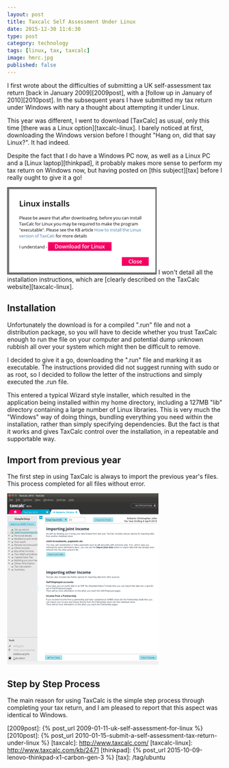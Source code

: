 ```yaml
--- 
layout: post 
title: Taxcalc Self Assessment Under Linux
date: 2015-12-30 11:6:30
type: post 
category: technology
tags: [linux, tax, taxcalc]
image: hmrc.jpg
published: false
---
```


I first wrote about the difficulties of submitting a UK self-assessment tax return [back in January 2009][2009post], with a [follow up in January of 2010][2010post]. 
In the subsequent years I have submitted my tax return under Windows with nary a thought about attempting it under Linux.

This year was different, I went to download [TaxCalc] as usual, only this time [there was a Linux option][taxcalc-linux]. 
I barely noticed at first, downloading the Windows version before I thought "Hang on, did that say Linux?".
It had indeed.

<!--more-->

Despite the fact that I do have a Windows PC now, as well as a Linux PC and a [Linux laptop][thinkpad], it probably makes more sense to perform my tax return on Windows now, but having posted on [this subject][tax] before I really ought to give it a go!

<img src="/assets/taxcalc-01.png" class="align-right" alt="Warning flag download as executable">
I won't detail all the installation instructions, which are [clearly described on the TaxCalc website][taxcalc-linux].

## Installation

Unfortunately the download is for a compiled ".run" file and not a distribution package, so you will have to decide whether you trust TaxCalc enough to run the file on your computer and potential dump unknown rubbish all over your system which might then be difficult to remove. 

I decided to give it a go, downloading the ".run" file and marking it as executable.
The instructions provided did not suggest running with sudo or as root, so I decided to follow the letter of the instructions and simply executed the .run file. 

This entered a typical Wizard style installer, which resulted in the application being installed within my home directory, including a 127MB "lib" directory containing a large number of Linux libraries.
This is very much the "Windows" way of doing things, bundling everything you need within the installation, rather than simply specifying dependencies.
But the fact is that it works and gives TaxCalc control over the installation, in a repeatable and supportable way. 

## Import from previous year

The first step in using TaxCalc is always to import the previous year's files. 
This process completed for all files without error.

<img src="/assets/taxcalc-02.png" alt="Example screen">

## Step by Step Process

The main reason for using TaxCalc is the simple step process through completing your tax return, and I am pleased to report that this aspect was identical to Windows. 


[2009post]: {% post_url 2009-01-11-uk-self-assessment-for-linux %}
[2010post]: {% post_url 2010-01-15-submit-a-self-assessment-tax-return-under-linux %}
[taxcalc]: http://www.taxcalc.com/
[taxcalc-linux]: http://www.taxcalc.com/kb/2471
[thinkpad]: {% post_url 2015-10-09-lenovo-thinkpad-x1-carbon-gen-3 %}
[tax]: /tag/ubuntu
